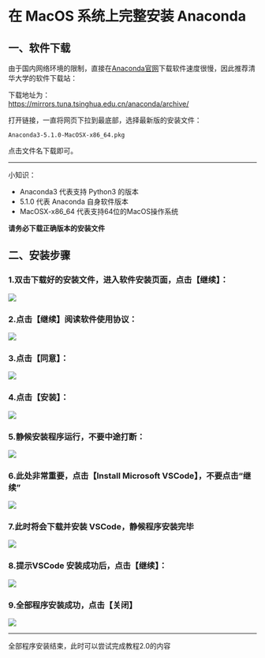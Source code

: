 # 在 MacOS 系统上完整安装 Anaconda

## 一、软件下载

由于国内网络环境的限制，直接在[Anaconda官网](https://www.anaconda.com/download/)下载软件速度很慢，因此推荐清华大学的软件下载站：

下载地址为：  
[https://mirrors.tuna.tsinghua.edu.cn/anaconda/archive/      
](https://mirrors.tuna.tsinghua.edu.cn/anaconda/archive/)

打开链接，一直将网页下拉到最底部，选择最新版的安装文件：

```
Anaconda3-5.1.0-MacOSX-x86_64.pkg
```

点击文件名下载即可。

---

小知识：

* Anaconda3 代表支持 Python3 的版本
* 5.1.0 代表 Anaconda 自身软件版本
* MacOSX-x86\_64 代表支持64位的MacOS操作系统

**请务必下载正确版本的安装文件**

## 二、安装步骤

### 1.双击下载好的安装文件，进入软件安装页面，点击【继续】：

![](http://o6nu63qnj.bkt.clouddn.com/pymacp1.png)

### 2.点击【继续】阅读软件使用协议：  
![](http://o6nu63qnj.bkt.clouddn.com/pymacp2.png)

### 3.点击【同意】： 
![](http://o6nu63qnj.bkt.clouddn.com/pymacp3.png)

### 4.点击【安装】：  
![](http://o6nu63qnj.bkt.clouddn.com/pymacp4.png)

### 5.静候安装程序运行，不要中途打断：  
![](http://o6nu63qnj.bkt.clouddn.com/pymacp5.png)

### 6.此处非常重要，**点击【Install Microsoft VSCode】**，不要点击“继续”  
![](http://o6nu63qnj.bkt.clouddn.com/pymacp6.png)

### 7.此时将会下载并安装 VSCode，静候程序安装完毕  
![](http://o6nu63qnj.bkt.clouddn.com/pymacp7.png)

### 8.提示VSCode 安装成功后，点击【继续】：  
![](http://o6nu63qnj.bkt.clouddn.com/pymacp8.png)

### 9.全部程序安装成功，点击【关闭】  
![](http://o6nu63qnj.bkt.clouddn.com/pymacp9.png)

---

全部程序安装结束，此时可以尝试完成教程2.0的内容

